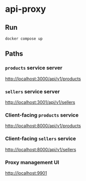 # api-proxy

## Run

```shell
docker compose up
```

## Paths

### `products` service server

[http://localhost:3000/api/v1/products](http://localhost:3000/api/v1/products)

### `sellers` service server

[http://localhost:3001/api/v1/sellers](http://localhost:3000/api/v1/sellers)

### Client-facing `products` service

[http://localhost:8000/api/v1/products](http://localhost:8000/api/v1/products)

### Client-facing `sellers` service

[http://localhost:8000/api/v1/sellers](http://localhost:8000/api/v1/sellers)

### Proxy management UI

[http://localhost:9901](http://localhost:9901)
